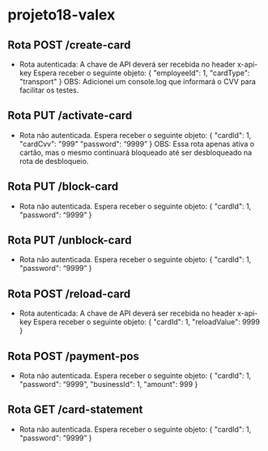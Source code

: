 # projeto18-valex

## Rota POST /create-card

- Rota autenticada: A chave de API deverá ser recebida no header x-api-key
Espera receber o seguinte objeto:
{
  "employeeId": 1,
  "cardType": "transport"
}
OBS: Adicionei um console.log que informará o CVV para facilitar os testes.


## Rota PUT /activate-card

- Rota não autenticada.
Espera receber o seguinte objeto:
{
  "cardId": 1, 
  "cardCvv": "999" 
  "password": “9999” 
}
OBS: Essa rota apenas ativa o cartão, mas o mesmo continuará bloqueado até ser desbloqueado na rota de desbloqueio.


## Rota PUT /block-card

- Rota não autenticada.
Espera receber o seguinte objeto:
{
  "cardId": 1, 
  "password": “9999” 
}


## Rota PUT /unblock-card

- Rota não autenticada.
Espera receber o seguinte objeto:
{
  "cardId": 1, 
  "password": “9999” 
}


## Rota POST /reload-card

- Rota autenticada: A chave de API deverá ser recebida no header x-api-key
Espera receber o seguinte objeto:
{
  "cardId": 1, 
  "reloadValue": 9999
}


## Rota POST /payment-pos

- Rota não autenticada.
Espera receber o seguinte objeto:
{
  "cardId": 1, 
  "password": “9999”,
  "businessId": 1,
  "amount": 999
}


## Rota GET /card-statement

- Rota não autenticada.
Espera receber o seguinte objeto:
{
  "cardId": 1, 
  "password": “9999”
}

